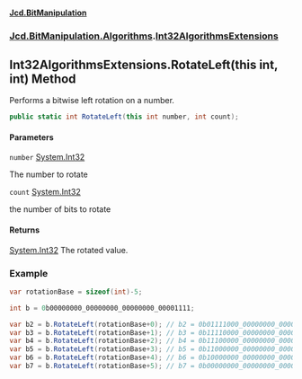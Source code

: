 #### [Jcd.BitManipulation](index.md 'index')

### [Jcd.BitManipulation.Algorithms](Jcd.BitManipulation.Algorithms 'Jcd.BitManipulation.Algorithms').[Int32AlgorithmsExtensions](Jcd.BitManipulation.Algorithms.Int32AlgorithmsExtensions 'Jcd.BitManipulation.Algorithms.Int32AlgorithmsExtensions')

## Int32AlgorithmsExtensions.RotateLeft(this int, int) Method

Performs a bitwise left rotation on a number.

```csharp
public static int RotateLeft(this int number, int count);
```

#### Parameters

<a name='Jcd.BitManipulation.Algorithms.Int32AlgorithmsExtensions.RotateLeft(thisint,int).number'></a>

`number` [System.Int32](https://docs.microsoft.com/en-us/dotnet/api/System.Int32 'System.Int32')

The number to rotate

<a name='Jcd.BitManipulation.Algorithms.Int32AlgorithmsExtensions.RotateLeft(thisint,int).count'></a>

`count` [System.Int32](https://docs.microsoft.com/en-us/dotnet/api/System.Int32 'System.Int32')

the number of bits to rotate

#### Returns

[System.Int32](https://docs.microsoft.com/en-us/dotnet/api/System.Int32 'System.Int32')
The rotated value.

### Example

```csharp
var rotationBase = sizeof(int)-5;

int b = 0b00000000_00000000_00000000_00001111;

var b2 = b.RotateLeft(rotationBase+0); // b2 = 0b01111000_00000000_00000000_00000000
var b3 = b.RotateLeft(rotationBase+1); // b3 = 0b11110000_00000000_00000000_00000000
var b4 = b.RotateLeft(rotationBase+2); // b4 = 0b11100000_00000000_00000000_00000001
var b5 = b.RotateLeft(rotationBase+3); // b5 = 0b11000000_00000000_00000000_00000011
var b6 = b.RotateLeft(rotationBase+4); // b6 = 0b10000000_00000000_00000000_00000111
var b7 = b.RotateLeft(rotationBase+5); // b7 = 0b00000000_00000000_00000000_00001111
```